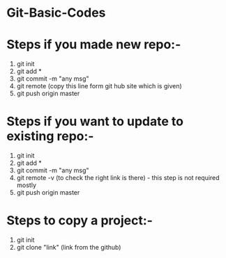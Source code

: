 # Git-Basic-Codes
# Steps if you made new repo:-
1. git init
2. git add *
3. git commit -m "any msg"
4. git remote (copy this line form git hub site which is given)
5. git push origin master


# Steps if you want to update to existing repo:-
1. git init
2. git add *
3. git commit -m "any msg"
4. git remote -v (to check the right link is there) - this step is not required mostly
5. git push origin master


# Steps to copy a project:-
1. git init
2. git clone "link"   (link from the github)
